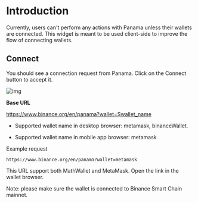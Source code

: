 # Introduction

Currently, users can't perform any actions with Panama unless their wallets are connected. This widget is meant to be used client-side to improve the flow of connecting wallets.


## Connect

You should see a connection request from Panama. Click on the Connect button to accept it.

![img](https://lh3.googleusercontent.com/BUHkPydTlqrvXGrcc0uTmf_JItIBC0EKEjpOjZJQjhevnuDDLff-Dv37TTBG-r1vo4Icwth-p3um5FUIkElbuOmDj7hsk7ypEJkn9yx_HBvLMaTjtlN909R_VEjXK74TTMZ7UdtZ)

**Base URL**

<https://www.binance.org/en/panama?wallet=$wallet_name>

* Supported wallet name in desktop browser: metamask, binanceWallet.

* Supported wallet name in mobile app browser: metamask


Example request

```
https://www.binance.org/en/panama?wallet=metamask
```

This URL support both MathWallet and MetaMask. Open the link in the wallet browser.

Note: please make sure the wallet is connected to Binance Smart Chain mainnet.


